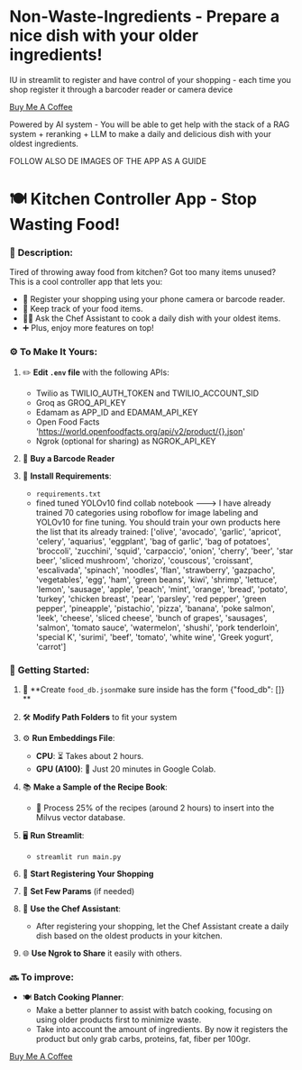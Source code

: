 # Non-Waste-Ingredients - Prepare a nice dish with your older ingredients!
IU in streamlit to register and have control of your shopping - each time you shop register it through a barcoder reader or camera device

[Buy Me A Coffee](https://www.buymeacoffee.com/erikmartinz)

Powered by AI system - You will be able to get help with the stack of a RAG system + reranking + LLM to make a daily and delicious dish with your oldest ingredients.

FOLLOW ALSO DE IMAGES OF THE APP AS A GUIDE

# 🍽️ **Kitchen Controller App** - **Stop Wasting Food!**

### 📜 **Description:**
Tired of throwing away food from kitchen? Got too many items unused? This is a cool controller app that lets you:
- 📸 Register your shopping using your phone camera or barcode reader.
- 🔄 Keep track of your food items.
- 👨‍🍳 Ask the Chef Assistant to cook a daily dish with your oldest items.
- ➕ Plus, enjoy more features on top!

### ⚙️ **To Make It Yours:**

1. ✏️ **Edit `.env` file** with the following APIs:
   - Twilio as TWILIO_AUTH_TOKEN and TWILIO_ACCOUNT_SID
   - Groq as GROQ_API_KEY
   - Edamam as APP_ID and EDAMAM_API_KEY
   - Open Food Facts 'https://world.openfoodfacts.org/api/v2/product/{}.json'
   - Ngrok (optional for sharing) as NGROK_API_KEY

2. 🛒 **Buy a Barcode Reader**

3. 💾 **Install Requirements**:
   - `requirements.txt`
   - fined tuned YOLOv10 find collab notebook ---> I have already trained 70 categories using roboflow for image labeling and YOLOv10 for fine tuning. You should train your own products here the list that its already trained: 
     ['olive', 'avocado', 'garlic', 'apricot', 'celery', 'aquarius', 'eggplant', 'bag of garlic', 'bag of potatoes', 'broccoli', 'zucchini', 'squid', 'carpaccio', 'onion', 'cherry', 'beer', 'star beer', 'sliced ​​mushroom', 'chorizo', 'couscous', 'croissant', 'escalivada', 'spinach', 'noodles', 'flan', 'strawberry', 'gazpacho', 'vegetables', 'egg', 'ham', 'green beans', 'kiwi', 'shrimp', 'lettuce', 'lemon', 'sausage', 'apple', 'peach', 'mint', 'orange', 'bread', 'potato', 'turkey', 'chicken breast', 'pear', 'parsley', 'red pepper', 'green pepper', 'pineapple', 'pistachio', 'pizza', 'banana', 'poke salmon', 'leek', 'cheese', 'sliced cheese', 'bunch of grapes', 'sausages', 'salmon', 'tomato sauce', 'watermelon', 'shushi', 'pork tenderloin', 'special K', 'surimi', 'beef', 'tomato', 'white wine', 'Greek yogurt', 'carrot']

### 🚀 **Getting Started:**

1. 📂 **Create `food_db.json`make sure inside has the form {"food_db": []} **
2. 🛠️ **Modify Path Folders** to fit your system
3. ⚙️ **Run Embeddings File**:
   - **CPU**: ⏳ Takes about 2 hours.
   - **GPU (A100)**: 🚀 Just 20 minutes in Google Colab.

4. 📚 **Make a Sample of the Recipe Book**:
   - 🍳 Process 25% of the recipes (around 2 hours) to insert into the Milvus vector database.

5. 🖥️ **Run Streamlit**:
   - `streamlit run main.py`

6. 📝 **Start Registering Your Shopping**

7. 🔧 **Set Few Params** (if needed)

8. 🍲 **Use the Chef Assistant**:
   - After registering your shopping, let the Chef Assistant create a daily dish based on the oldest products in your kitchen.

9. 🌐 **Use Ngrok to Share** it easily with others.

### 🔜 **To improve:**
- 🍽️ **Batch Cooking Planner**:
   - Make a better planner to assist with batch cooking, focusing on using older products first to minimize waste.
   - Take into account the amount of ingredients. By now it registers the product but only grab carbs, proteins, fat, fiber per 100gr.


[Buy Me A Coffee](https://www.buymeacoffee.com/erikmartinz)
